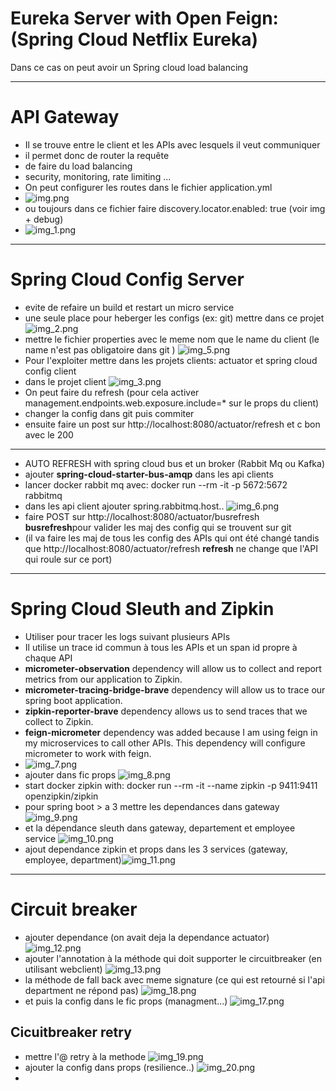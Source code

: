 # Eureka Server with Open Feign: (Spring Cloud Netflix Eureka)
Dans ce cas on peut avoir un Spring cloud load balancing
***
# API Gateway
* Il se trouve entre le client et les APIs avec lesquels il veut communiquer
* il permet donc de router la requête
* de faire du load balancing
* security, monitoring, rate limiting ...
* On peut configurer les routes dans le fichier application.yml 
* ![img.png](img.png)
* ou toujours dans ce fichier faire discovery.locator.enabled: true (voir img + debug)
* ![img_1.png](img_1.png)
***
# Spring Cloud Config Server
* evite de refaire un build et restart un micro service
* une seule place pour heberger les configs (ex: git) mettre dans ce projet ![img_2.png](img_2.png)
* mettre le fichier properties avec le meme nom que le name du client (le name n'est pas obligatoire dans git ) ![img_5.png](img_5.png)
* Pour l'exploiter mettre dans les projets clients: actuator et spring cloud config client
* dans le projet client ![img_3.png](img_3.png)
* On peut faire du refresh (pour cela activer management.endpoints.web.exposure.include=* sur le props du client)
* changer la config dans git puis commiter
* ensuite faire un post sur http://localhost:8080/actuator/refresh et c bon avec le 200
***
* AUTO REFRESH with spring cloud bus et un broker (Rabbit Mq ou Kafka)
* ajouter **spring-cloud-starter-bus-amqp** dans les api clients
* lancer docker rabbit mq avec:  docker run --rm -it -p 5672:5672 rabbitmq
* dans les api client ajouter spring.rabbitmq.host.. ![img_6.png](img_6.png)
* faire POST sur http://localhost:8080/actuator/busrefresh  **busrefresh**pour valider les maj des config qui se trouvent sur git
* (il va faire les maj de tous les config des APIs qui ont été changé tandis que http://localhost:8080/actuator/refresh  **refresh** ne change que l'API qui roule sur ce port)
***
# Spring Cloud Sleuth and Zipkin
* Utiliser pour tracer les logs suivant plusieurs APIs
* Il utilise un trace id commun à tous les APIs et un span id propre à chaque API
* **micrometer-observation** dependency will allow us to collect and report metrics from our application to Zipkin.
* **micrometer-tracing-bridge-brave** dependency will allow us to trace our spring boot application.
* **zipkin-reporter-brave** dependency allows us to send traces that we collect to Zipkin.
* **feign-micrometer** dependency was added because I am using feign in my microservices to call other APIs. This dependency will configure micrometer to work with feign.
* ![img_7.png](img_7.png)
* ajouter dans fic props ![img_8.png](img_8.png)
* start docker zipkin with: docker run --rm -it --name zipkin -p 9411:9411 openzipkin/zipkin
* pour spring boot > a 3 mettre les dependances dans gateway ![img_9.png](img_9.png)
* et la dépendance sleuth dans gateway, departement et employee service ![img_10.png](img_10.png)
* ajout dependance zipkin et props dans les 3 services (gateway, employee, department)![img_11.png](img_11.png)
***
# Circuit breaker 
* ajouter dependance (on avait deja la dependance actuator) ![img_12.png](img_12.png)
* ajouter l'annotation à la méthode qui doit supporter le circuitbreaker (en utilisant webclient) ![img_13.png](img_13.png)
* la méthode de fall back avec meme signature (ce qui est retourné si l'api department ne répond pas) ![img_18.png](img_18.png)
* et puis la config dans le fic props (managment...) ![img_17.png](img_17.png)
## Cicuitbreaker retry
* mettre l'@ retry à la methode ![img_19.png](img_19.png)
* ajouter la config dans props (resilience..) ![img_20.png](img_20.png)
* 